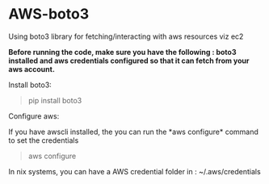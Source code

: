 # AWS-boto3
Using boto3 library for fetching/interacting with aws resources viz ec2

**Before running the code, make sure you have the following : boto3 installed and aws credentials configured so that it can fetch from your aws account.**

Install boto3:

>pip install boto3

Configure aws:

If you have awscli installed, the you can run the \*aws configure\* command to set the credentials

>aws configure

In nix systems, you can have a AWS credential folder in : ~/.aws/credentials
